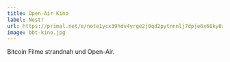 ```yaml
---
title: Open-Air Kino
label: Nostr
url: https://primal.net/e/note1ycx39hdv4yrge2j0qd2pytnnnlj7dpje6x68ky8auqn3vm2x9nmsngfxjs
image: bbt-kino.jpg
---
```


Bitcoin Filme strandnah und Open-Air.
